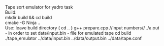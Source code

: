 Tape sort emulator for yadro task  
Build:  
mkdir build && cd build  
cmake -G Ninja ..  
Use:
leave build directory ( cd .. )
g++ prepare.cpp
//input numbers//
./a.out - in order to set data/input.bin - file for emulated tape
cd build
./tape_emulator ../data/input.bin ../data/output.bin ../data/tape.conf
